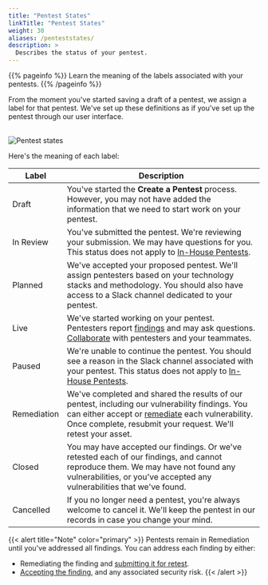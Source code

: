 ```yaml
---
title: "Pentest States"
linkTitle: "Pentest States"
weight: 30
aliases: /penteststates/
description: >
  Describes the status of your pentest.
---
```


{{% pageinfo %}}
Learn the meaning of the labels associated with your pentests.
{{% /pageinfo %}}

From the moment you've started saving a draft of a pentest, we assign a label
for that pentest. We've set up these definitions as if you've set up the pentest
through our user interface.
<br><br>

![Pentest states](/deepdive/PentestStates.png "Pentest states")

Here's the meaning of each label:

| Label       | Description                                                                                                                                                                                                                               |
|-------------|-------------------------------------------------------------------------------------------------------------------------------------------------------------------------------------------------------------------------------------------|
| Draft       | You've started the **Create a Pentest** process. However, you may not have added the information that we need to start work on your pentest.                                                                                              |
| In Review   | You've submitted the pentest. We're reviewing your submission. We may have questions for you. This status does not apply to [In-House Pentests](/getting-started/glossary/#in-house-pentest). |
| Planned     | We've accepted your proposed pentest. We'll assign pentesters based on your technology stacks and methodology. You should also have access to a Slack channel dedicated to your pentest.                                                                                             |
| Live        | We've started working on your pentest. Pentesters report [findings](/getting-started/glossary/#finding) and may ask questions. [Collaborate](/platform-deep-dive/collaboration/collaborate-on-pentests/) with pentesters and your teammates. |
| Paused      | We're unable to continue the pentest. You should see a reason in the Slack channel associated with your pentest. This status does not apply to [In-House Pentests](/getting-started/glossary/#in-house-pentest). |
| Remediation | We've completed and shared the results of our pentest, including our vulnerability findings. You can either accept or [remediate](/getting-started/glossary/#remediate) each vulnerability. Once complete, resubmit your request. We'll retest your asset.                    |
| Closed      | You may have accepted our findings. Or we've retested each of our findings, and cannot reproduce them. We may have not found any vulnerabilities, or you've accepted any vulnerabilities that we've found. |
| Cancelled   | If you no longer need a pentest, you're always welcome to cancel it. We'll keep the pentest in our records in case you change your mind.                                                                                                  |

{{< alert title="Note" color="primary" >}}
Pentests remain in Remediation until you've addressed all findings. You can address each finding by either:

- Remediating the finding and [submitting it for retest](/platform-deep-dive/pentests/findings/remediate-findings/#submit-a-finding-for-retest).
- [Accepting the finding](/platform-deep-dive/pentests/findings/remediate-findings/#mark-a-finding-as-accepted-risk), and any associated security risk.
{{< /alert >}}
